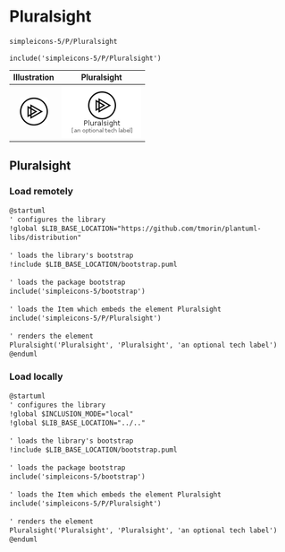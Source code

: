 # Pluralsight


```text
simpleicons-5/P/Pluralsight
```

```text
include('simpleicons-5/P/Pluralsight')
```



| Illustration | Pluralsight |
| :---: | :---: |
| ![illustration for Illustration](../../simpleicons-5/P/Pluralsight.png) | ![illustration for Pluralsight](../../simpleicons-5/P/Pluralsight.Local.png) |




## Pluralsight

### Load remotely
```plantuml
@startuml
' configures the library
!global $LIB_BASE_LOCATION="https://github.com/tmorin/plantuml-libs/distribution"

' loads the library's bootstrap
!include $LIB_BASE_LOCATION/bootstrap.puml

' loads the package bootstrap
include('simpleicons-5/bootstrap')

' loads the Item which embeds the element Pluralsight
include('simpleicons-5/P/Pluralsight')

' renders the element
Pluralsight('Pluralsight', 'Pluralsight', 'an optional tech label')
@enduml
```

### Load locally
```plantuml
@startuml
' configures the library
!global $INCLUSION_MODE="local"
!global $LIB_BASE_LOCATION="../.."

' loads the library's bootstrap
!include $LIB_BASE_LOCATION/bootstrap.puml

' loads the package bootstrap
include('simpleicons-5/bootstrap')

' loads the Item which embeds the element Pluralsight
include('simpleicons-5/P/Pluralsight')

' renders the element
Pluralsight('Pluralsight', 'Pluralsight', 'an optional tech label')
@enduml
```

